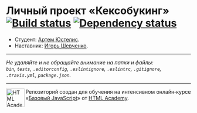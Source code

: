 # Личный проект «Кексобукинг» [![Build status][travis-image]][travis-url] [![Dependency status][dependency-image]][dependency-url]

* Студент: [Артем Юстелис](https://up.htmlacademy.ru/javascript/8/user/312841).
* Наставник: [Игорь Шевченко](https://htmlacademy.ru/profile/id149304).

---

_Не удаляйте и не обращайте внимание на папки и файлы:_<br>
_`bin`, `tests`, `.editorconfig`, `.eslintignore`, `.eslintrc`, `.gitignore`, `.travis.yml`, `package.json`._

---

<a href="https://htmlacademy.ru/intensive/javascript"><img align="left" width="50" height="50" title="HTML Academy" src="https://up.htmlacademy.ru/static/img/intensive/javascript/logo-for-github.svg"></a>

Репозиторий создан для обучения на интенсивном онлайн‑курсе «[Базовый JavaScript](https://htmlacademy.ru/intensive/javascript)» от [HTML Academy](https://htmlacademy.ru).

[travis-image]: https://travis-ci.org/htmlacademy-javascript/312841-keksobooking.svg?branch=master
[travis-url]: https://travis-ci.org/htmlacademy-javascript/312841-keksobooking
[dependency-image]: https://david-dm.org/htmlacademy-javascript/312841-keksobooking.svg?style=flat-square
[dependency-url]: https://david-dm.org/htmlacademy-javascript/312841-keksobooking
